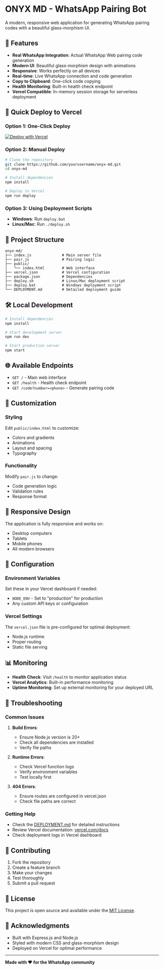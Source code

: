 # ONYX MD - WhatsApp Pairing Bot

A modern, responsive web application for generating WhatsApp pairing codes with a beautiful glass-morphism UI.

## 🌟 Features

- **Real WhatsApp Integration**: Actual WhatsApp Web pairing code generation
- **Modern UI**: Beautiful glass-morphism design with animations
- **Responsive**: Works perfectly on all devices
- **Real-time**: Live WhatsApp connection and code generation
- **Copy to Clipboard**: One-click code copying
- **Health Monitoring**: Built-in health check endpoint
- **Vercel Compatible**: In-memory session storage for serverless deployment

## 🚀 Quick Deploy to Vercel

### Option 1: One-Click Deploy
[![Deploy with Vercel](https://vercel.com/button)](https://vercel.com/new/clone?repository-url=https://github.com/yourusername/onyx-md)

### Option 2: Manual Deploy
```bash
# Clone the repository
git clone https://github.com/yourusername/onyx-md.git
cd onyx-md

# Install dependencies
npm install

# Deploy to Vercel
npm run deploy
```

### Option 3: Using Deployment Scripts
- **Windows**: Run `deploy.bat`
- **Linux/Mac**: Run `./deploy.sh`

## 📁 Project Structure

```
onyx-md/
├── index.js              # Main server file
├── pair.js               # Pairing logic
├── public/
│   └── index.html        # Web interface
├── vercel.json           # Vercel configuration
├── package.json          # Dependencies
├── deploy.sh             # Linux/Mac deployment script
├── deploy.bat            # Windows deployment script
└── DEPLOYMENT.md         # Detailed deployment guide
```

## 🛠️ Local Development

```bash
# Install dependencies
npm install

# Start development server
npm run dev

# Start production server
npm start
```

## 🌐 Available Endpoints

- `GET /` - Main web interface
- `GET /health` - Health check endpoint
- `GET /code?number=<phone>` - Generate pairing code

## 🎨 Customization

### Styling
Edit `public/index.html` to customize:
- Colors and gradients
- Animations
- Layout and spacing
- Typography

### Functionality
Modify `pair.js` to change:
- Code generation logic
- Validation rules
- Response format

## 📱 Responsive Design

The application is fully responsive and works on:
- Desktop computers
- Tablets
- Mobile phones
- All modern browsers

## 🔧 Configuration

### Environment Variables
Set these in your Vercel dashboard if needed:
- `NODE_ENV` - Set to "production" for production
- Any custom API keys or configuration

### Vercel Settings
The `vercel.json` file is pre-configured for optimal deployment:
- Node.js runtime
- Proper routing
- Static file serving

## 📊 Monitoring

- **Health Check**: Visit `/health` to monitor application status
- **Vercel Analytics**: Built-in performance monitoring
- **Uptime Monitoring**: Set up external monitoring for your deployed URL

## 🐛 Troubleshooting

### Common Issues

1. **Build Errors**:
   - Ensure Node.js version is 20+
   - Check all dependencies are installed
   - Verify file paths

2. **Runtime Errors**:
   - Check Vercel function logs
   - Verify environment variables
   - Test locally first

3. **404 Errors**:
   - Ensure routes are configured in vercel.json
   - Check file paths are correct

### Getting Help

- Check the [DEPLOYMENT.md](DEPLOYMENT.md) for detailed instructions
- Review Vercel documentation: [vercel.com/docs](https://vercel.com/docs)
- Check deployment logs in Vercel dashboard

## 🤝 Contributing

1. Fork the repository
2. Create a feature branch
3. Make your changes
4. Test thoroughly
5. Submit a pull request

## 📄 License

This project is open source and available under the [MIT License](LICENSE).

## 🙏 Acknowledgments

- Built with Express.js and Node.js
- Styled with modern CSS and glass-morphism design
- Deployed on Vercel for optimal performance

---

**Made with ❤️ for the WhatsApp community** 